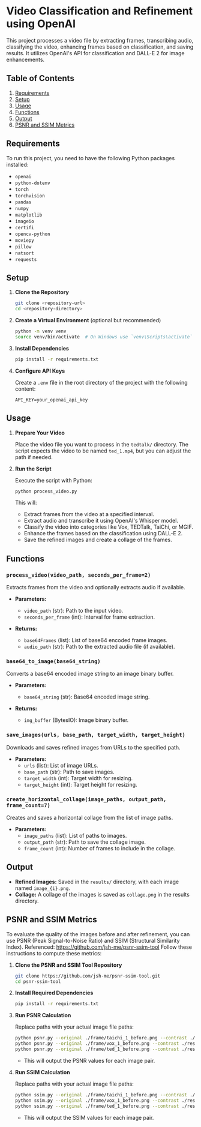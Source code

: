 # Video Classification and Refinement using OpenAI

This project processes a video file by extracting frames, transcribing audio, classifying the video, enhancing frames based on classification, and saving results. It utilizes OpenAI's API for classification and DALL-E 2 for image enhancements.

## Table of Contents

1. [Requirements](#requirements)
2. [Setup](#setup)
3. [Usage](#usage)
4. [Functions](#functions)
5. [Output](#output)
6. [PSNR and SSIM Metrics](#psnr-and-ssim-metrics)

## Requirements

To run this project, you need to have the following Python packages installed:

- `openai`
- `python-dotenv`
- `torch`
- `torchvision`
- `pandas`
- `numpy`
- `matplotlib`
- `imageio`
- `certifi`
- `opencv-python`
- `moviepy`
- `pillow`
- `natsort`
- `requests`

## Setup

1. **Clone the Repository**

   ```bash
   git clone <repository-url>
   cd <repository-directory>
   ```

2. **Create a Virtual Environment** (optional but recommended)

   ```bash
   python -m venv venv
   source venv/bin/activate  # On Windows use `venv\Scripts\activate`
   ```

3. **Install Dependencies**

   ```bash
   pip install -r requirements.txt
   ```

4. **Configure API Keys**

   Create a `.env` file in the root directory of the project with the following content:

   ```
   API_KEY=your_openai_api_key
   ```

## Usage

1. **Prepare Your Video**

   Place the video file you want to process in the `tedtalk/` directory. The script expects the video to be named `ted_1.mp4`, but you can adjust the path if needed.

2. **Run the Script**

   Execute the script with Python:

   ```bash
   python process_video.py
   ```

   This will:
   - Extract frames from the video at a specified interval.
   - Extract audio and transcribe it using OpenAI's Whisper model.
   - Classify the video into categories like Vox, TEDTalk, TaiChi, or MGIF.
   - Enhance the frames based on the classification using DALL-E 2.
   - Save the refined images and create a collage of the frames.

## Functions

### `process_video(video_path, seconds_per_frame=2)`

Extracts frames from the video and optionally extracts audio if available.

- **Parameters:**
  - `video_path` (str): Path to the input video.
  - `seconds_per_frame` (int): Interval for frame extraction.

- **Returns:**
  - `base64Frames` (list): List of base64 encoded frame images.
  - `audio_path` (str): Path to the extracted audio file (if available).

### `base64_to_image(base64_string)`

Converts a base64 encoded image string to an image binary buffer.

- **Parameters:**
  - `base64_string` (str): Base64 encoded image string.

- **Returns:**
  - `img_buffer` (BytesIO): Image binary buffer.

### `save_images(urls, base_path, target_width, target_height)`

Downloads and saves refined images from URLs to the specified path.

- **Parameters:**
  - `urls` (list): List of image URLs.
  - `base_path` (str): Path to save images.
  - `target_width` (int): Target width for resizing.
  - `target_height` (int): Target height for resizing.

### `create_horizontal_collage(image_paths, output_path, frame_count=7)`

Creates and saves a horizontal collage from the list of image paths.

- **Parameters:**
  - `image_paths` (list): List of paths to images.
  - `output_path` (str): Path to save the collage image.
  - `frame_count` (int): Number of frames to include in the collage.

## Output

- **Refined Images:** Saved in the `results/` directory, with each image named `image_{i}.png`.
- **Collage:** A collage of the images is saved as `collage.png` in the results directory.

## PSNR and SSIM Metrics

To evaluate the quality of the images before and after refinement, you can use PSNR (Peak Signal-to-Noise Ratio) and SSIM (Structural Similarity Index).
Referenced: https://github.com/jsh-me/psnr-ssim-tool
Follow these instructions to compute these metrics:

1. **Clone the PSNR and SSIM Tool Repository**

   ```bash
   git clone https://github.com/jsh-me/psnr-ssim-tool.git
   cd psnr-ssim-tool
   ```

2. **Install Required Dependencies**

   ```bash
   pip install -r requirements.txt
   ```

3. **Run PSNR Calculation**

   Replace paths with your actual image file paths:

   ```bash
   python psnr.py --original ./frame/taichi_1_before.png --contrast ./result/taichi_1_after.png
   python psnr.py --original ./frame/vox_1_before.png --contrast ./result/vox_1_after.png
   python psnr.py --original ./frame/ted_1_before.png --contrast ./result/ted_1_after.png
   ```

   - This will output the PSNR values for each image pair.

4. **Run SSIM Calculation**

   Replace paths with your actual image file paths:

   ```bash
   python ssim.py --original ./frame/taichi_1_before.png --contrast ./result/taichi_1_after.png
   python ssim.py --original ./frame/vox_1_before.png --contrast ./result/vox_1_after.png
   python ssim.py --original ./frame/ted_1_before.png --contrast ./result/ted_1_after.png
   ```

   - This will output the SSIM values for each image pair.
